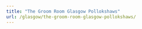 ```yaml
---
title: "The Groom Room Glasgow Pollokshaws"
url: /glasgow/the-groom-room-glasgow-pollokshaws/
---
```

